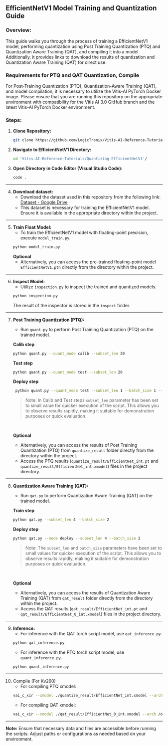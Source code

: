 ## EfficientNetV1 Model Training and Quantization Guide

### Overview:
This guide walks you through the process of training a EfficientNetV1 model, performing quantization using Post Training Quantization (PTQ) and Quantization Aware Training (QAT), and compiling it into a model. Additionally, it provides links to download the results of quantization and Quantization Aware Training (QAT) for direct use.


### Requirements for PTQ and QAT Quantization, Compile
For Post-Training Quantization (PTQ), Quantization-Aware Training (QAT), and model compilation, it is necessary to utilize the Vitis-AI PyTorch Docker image. Please ensure that you are running this repository on the appropriate environment with compatibility for the Vitis AI 3.0 GitHub branch and the latest Vitis-AI PyTorch Docker environment.


### Steps:

1. **Clone Repository:**
   ```bash
   git clone https://github.com/LogicTronix/Vitis-AI-Reference-Tutorials.git
   ```
2. **Navigate to EfficientNetV1 Directory:**
   ```bash
   cd 'Vitis-AI-Reference-Tutorials/Quantizing EfficientNetV1'/
   ```

3. **Open Directory in Code Editor (Visual Studio Code):**
   ```bash
   code .
   ```

<hr>

4. **Download dataset:**
    - Download the dataset used in this repository from the following link: [Dataset - Google Drive](https://drive.google.com/file/d/167L5B9ORegMzydr1SAT8EGDKjXgYaEim/view?usp=drive_link)
    - This dataset is necessary for training the EfficientNetV1 model. Ensure it is available in the appropriate directory within the project.

<hr>

5. **Train Float Model:**
   - To train the EfficientNetV1 model with floating-point precision, execute `model_train.py`.
   ```bash
   python model_train.py
   ```
   **Optional**
   - Alternatively, you can access the pre-trained floating-point model `EfficientNetV1.pth` directly from the directory within the project.

<hr>

6. **Inspect Model:**
   - Utilize `inspection.py` to inspect the trained and quantized models.
   ```bash
   python inspection.py
   ```
   The result of the inspector is stored in the `inspect` folder.

<hr>

7. **Post Training Quantization (PTQ):**
   - Run `quant.py` to perform Post Training Quantization (PTQ) on the trained model.

   **Calib step**
   ```bash
   python quant.py --quant_mode calib --subset_len 20
   ```
   **Test step**
   ```bash
   python quant.py --quant_mode test --subset_len 20
   ```

   **Deploy step**
   ```bash 
    python quant.py --quant_mode test --subset_len 1 --batch_size 1 --deploy
    ```
    > Note: In Calib and Test steps `subset_len` parameter has been set to small value for quicker execution of the script. This allows you to observe results rapidly, making it suitable for demonstration purposes or quick evaluation.

    <br>

   **Optional**
   - Alternatively, you can access the results of Post Training Quantization (PTQ) from `quantize_result` folder directly from the directory within the project.
   - Access the PTQ results (`quantize_result/EfficientNet_int.pt` and `quantize_result/EfficientNet_int.xmodel`) files in the project directory.

<hr>

8. **Quantization Aware Training (QAT):**
   - Run `qat.py` to perform Quantization Aware Training (QAT) on the trained model.

   **Train step**
   ```bash
   python qat.py --subset_len 4 --batch_size 2
   ```

   **Deploy step**
   ```bash
   python qat.py --mode deploy --subset_len 4 --batch_size 2
   ```

   > Note: The `subset_len` and `batch_size` parameters have been set to small values for quicker execution of the script. This allows you to observe results rapidly, making it suitable for demonstration purposes or quick evaluation.

    <br>

   **Optional**
   - Alternatively, you can access the results of Quantization Aware Training (QAT) from `qat_result` folder directly from the directory within the project.
   - Access the QAT results (`qat_result/EfficientNet_int.pt` and `qat_result/EfficientNet_0_int.xmodel`) files in the project directory.

<hr>

9. **Inference:**
   - For inference with the QAT torch script model, use `qat_inference.py`.
   ```bash
   python qat_inference.py
   ```
   - For inference with the PTQ torch script model, use `quant_inference.py`.
   ```bash
   python quant_inference.py
   ```

<hr>

10. Compile (For Kv260)
    - For compiling PTQ xmodel:
    ```bash
    vai_c_xir --xmodel ./quantize_result/EfficientNet_int.xmodel --arch /opt/vitis_ai/compiler/arch/DPUCZDX8G/KV260/arch.json --net_name EfficientNetV1 --output_dir ./Compiled
    ```
    - For compiling QAT xmodel:
    ```bash
    vai_c_xir --xmodel ./qat_result/EfficientNet_0_int.xmodel --arch /opt/vitis_ai/compiler/arch/DPUCZDX8G/KV260/arch.json --net_name EfficientNetV1 --output_dir ./Compiled_QAT
    ```

<hr>

**Note:** Ensure that necessary data and files are accessible before running the scripts. Adjust paths or configurations as needed based on your environment.
